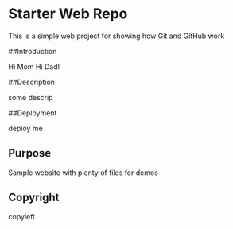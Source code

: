 # Starter Web Repo

This is a simple web project for showing how Git and GitHub work

##Introduction

Hi Mom Hi Dad!

##Description

some descrip

##Deployment

deploy me

## Purpose

Sample website with plenty of files for demos

## Copyright
copyleft
